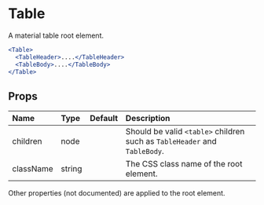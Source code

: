 Table
=====

A material table root element.

```jsx
<Table>
  <TableHeader>....</TableHeader>
  <TableBody>....</TableBody>
</Table>
```

Props
-----


| Name | Type | Default | Description |
|:-----|:-----|:--------|:------------|
| children | node |  | Should be valid `<table>` children such as `TableHeader` and `TableBody`. |
| className | string |  | The CSS class name of the root element. |

Other properties (not documented) are applied to the root element.
